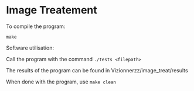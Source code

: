 # Image Treatement

To compile the program:

`make`

Software utilisation:

Call the program with the command `./tests <filepath>`

The results of the program can be found in Vizionnerzz/image_treat/results

When done with the program, use `make clean`
